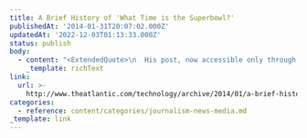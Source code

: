 ```yaml
---
title: A Brief History of 'What Time is the Superbowl?'
publishedAt: '2014-01-31T20:07:02.000Z'
updatedAt: '2022-12-03T01:13:33.000Z'
status: publish
body:
  - content: "<ExtendedQuote>\n  His post, now accessible only through the Internet Archive, began as such:\n\n  <ExtendedQuote>\n    Are you wondering, \"what time does the Superbowl start?\"\n\n    It's a common search query, as is \"what time is the super bowl 2011,\" \"superbowl time\" and \"superbowl kickoff time 2011,\" according to Google Trends the evening before the Super Bowl.\n\n    It's easily answered too. Super Bowl 2011 will take place on Sunday, Feb. 6, 2011, at 6:30 p.m. Eastern Time and 3:30 p.m. Pacific Time.\n  </ExtendedQuote>\n\n  It seems to have read like that through Super Bowl Sunday and the week that followed. By March, the story had been shortened, losing its newsy preamble. Some unknown editor reduced the passage above to:\n\n  <ExtendedQuote>\n    **This story has been edited for greater clarity.**\n\n    Super Bowl 2011 takes place on Sunday, Feb. 6, 2011, at 6:30 p.m. Eastern Time and 3:30 p.m. Pacific Time.\n  </ExtendedQuote>\n\n  But the editing came after the great triumph. Kanalley\x92s post, by all reports, did very, very, very well.\n</ExtendedQuote>\n"
    _template: richText
link:
  url: >-
    http://www.theatlantic.com/technology/archive/2014/01/a-brief-history-of-what-time-is-the-superbowl/283497/
categories:
  - reference: content/categories/journalism-news-media.md
_template: link
---
```



